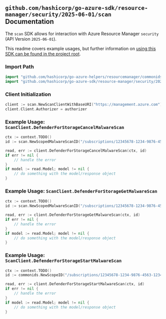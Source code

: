 
## `github.com/hashicorp/go-azure-sdk/resource-manager/security/2025-06-01/scan` Documentation

The `scan` SDK allows for interaction with Azure Resource Manager `security` (API Version `2025-06-01`).

This readme covers example usages, but further information on [using this SDK can be found in the project root](https://github.com/hashicorp/go-azure-sdk/tree/main/docs).

### Import Path

```go
import "github.com/hashicorp/go-azure-helpers/resourcemanager/commonids"
import "github.com/hashicorp/go-azure-sdk/resource-manager/security/2025-06-01/scan"
```


### Client Initialization

```go
client := scan.NewScanClientWithBaseURI("https://management.azure.com")
client.Client.Authorizer = authorizer
```


### Example Usage: `ScanClient.DefenderForStorageCancelMalwareScan`

```go
ctx := context.TODO()
id := scan.NewScopedMalwareScanID("/subscriptions/12345678-1234-9876-4563-123456789012/resourceGroups/some-resource-group", "scanId")

read, err := client.DefenderForStorageCancelMalwareScan(ctx, id)
if err != nil {
	// handle the error
}
if model := read.Model; model != nil {
	// do something with the model/response object
}
```


### Example Usage: `ScanClient.DefenderForStorageGetMalwareScan`

```go
ctx := context.TODO()
id := scan.NewScopedMalwareScanID("/subscriptions/12345678-1234-9876-4563-123456789012/resourceGroups/some-resource-group", "scanId")

read, err := client.DefenderForStorageGetMalwareScan(ctx, id)
if err != nil {
	// handle the error
}
if model := read.Model; model != nil {
	// do something with the model/response object
}
```


### Example Usage: `ScanClient.DefenderForStorageStartMalwareScan`

```go
ctx := context.TODO()
id := commonids.NewScopeID("/subscriptions/12345678-1234-9876-4563-123456789012/resourceGroups/some-resource-group")

read, err := client.DefenderForStorageStartMalwareScan(ctx, id)
if err != nil {
	// handle the error
}
if model := read.Model; model != nil {
	// do something with the model/response object
}
```

